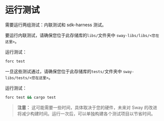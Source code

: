 # 运行测试

需要运行两组测试：内联测试和 sdk-harness 测试。

要运行内联测试，请确保您位于此存储库的`libs/`文件夹中 `sway-libs/libs/<您在这里>`。

运行测试：

```bash
forc test
```

一旦这些测试通过，请确保您位于此存储库的`tests/`文件夹中 `sway-libs/tests/<您在这里>`。

运行测试：

```bash
forc test && cargo test
```

> **注意：**
> 这可能需要一些时间，具体取决于您的硬件，未来对 Sway 的改进将减少构建时间。运行一次后，可以单独构建各个测试项目以节省时间。
